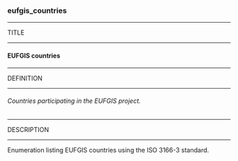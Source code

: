 ### eufgis_countries



------
TITLE

------

#### EUFGIS countries



------
DEFINITION

------

###### Countries participating in the EUFGIS project.



------
DESCRIPTION

------

Enumeration listing EUFGIS countries using the ISO 3166-3 standard.